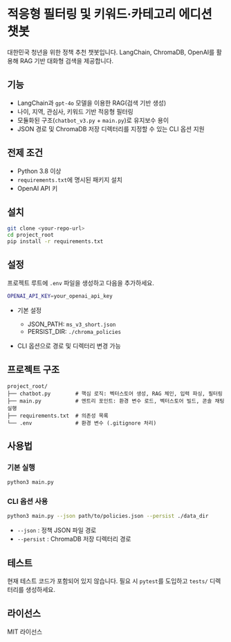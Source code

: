 # 적응형 필터링 및 키워드·카테고리 에디션 챗봇

대한민국 청년을 위한 정책 추천 챗봇입니다. LangChain, ChromaDB, OpenAI를 활용해 RAG 기반 대화형 검색을 제공합니다.

## 기능

* LangChain과 `gpt-4o` 모델을 이용한 RAG(검색 기반 생성)
* 나이, 지역, 관심사, 키워드 기반 적응형 필터링
* 모듈화된 구조(`chatbot_v3.py` + `main.py`)로 유지보수 용이
* JSON 경로 및 ChromaDB 저장 디렉터리를 지정할 수 있는 CLI 옵션 지원

## 전제 조건

* Python 3.8 이상
* `requirements.txt`에 명시된 패키지 설치
* OpenAI API 키

## 설치

```bash
git clone <your-repo-url>
cd project_root
pip install -r requirements.txt
```

## 설정

프로젝트 루트에 `.env` 파일을 생성하고 다음을 추가하세요.

```bash
OPENAI_API_KEY=your_openai_api_key
```

* 기본 설정

  * JSON\_PATH: `ms_v3_short.json`
  * PERSIST\_DIR: `./chroma_policies`
* CLI 옵션으로 경로 및 디렉터리 변경 가능

## 프로젝트 구조

```
project_root/
├── chatbot.py        # 핵심 로직: 벡터스토어 생성, RAG 체인, 입력 파싱, 필터링
├── main.py           # 엔트리 포인트: 환경 변수 로드, 벡터스토어 빌드, 콘솔 채팅 실행
├── requirements.txt  # 의존성 목록
└── .env              # 환경 변수 (.gitignore 처리)
```

## 사용법

### 기본 실행

```bash
python3 main.py
```

### CLI 옵션 사용

```bash
python3 main.py --json path/to/policies.json --persist ./data_dir
```

* `--json`    : 정책 JSON 파일 경로
* `--persist` : ChromaDB 저장 디렉터리 경로

## 테스트

현재 테스트 코드가 포함되어 있지 않습니다.
필요 시 `pytest`를 도입하고 `tests/` 디렉터리를 생성하세요.

## 라이선스

MIT 라이선스

